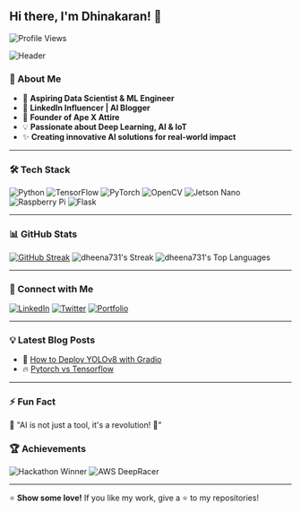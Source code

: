 ## Hi there, I'm Dhinakaran! 👋

![Profile Views](https://komarev.com/ghpvc/?username=Dhinakaran2004&color=brightgreen)

![Header](https://media.giphy.com/media/qgQUggAC3Pfv687qPC/giphy.gif)

### 🚀 About Me
- 🎯 **Aspiring Data Scientist & ML Engineer**  
- 📢 **LinkedIn Influencer | AI Blogger**  
- 👕 **Founder of Ape X Attire**  
- 💡 **Passionate about Deep Learning, AI & IoT**  
- ✨ **Creating innovative AI solutions for real-world impact**  

---

### 🛠️ Tech Stack
![Python](https://img.shields.io/badge/Python-3776AB?style=for-the-badge&logo=python&logoColor=white)
![TensorFlow](https://img.shields.io/badge/TensorFlow-FF6F00?style=for-the-badge&logo=tensorflow&logoColor=white)
![PyTorch](https://img.shields.io/badge/PyTorch-EE4C2C?style=for-the-badge&logo=pytorch&logoColor=white)
![OpenCV](https://img.shields.io/badge/OpenCV-5C3EE8?style=for-the-badge&logo=opencv&logoColor=white)
![Jetson Nano](https://img.shields.io/badge/Jetson_Nano-76B900?style=for-the-badge&logo=nvidia&logoColor=white)
![Raspberry Pi](https://img.shields.io/badge/RaspberryPi-A22846?style=for-the-badge&logo=raspberry-pi&logoColor=white)
![Flask](https://img.shields.io/badge/Flask-000000?style=for-the-badge&logo=flask&logoColor=white)

---
### 📊 GitHub Stats
[![GitHub Streak](https://github-readme-streak-stats.herokuapp.com?user=Dheena731)](https://git.io/streak-stats)
![dheena731's Streak](https://github-readme-streak-stats.herokuapp.com/?user=dheena731&theme=vue-dark&hide_border=true)
![dheena731's Top Languages](https://github-readme-stats.vercel.app/api/top-langs/?username=dheena731&theme=dark&show_icons=true&hide_border=false&layout=compact)

---

### 🔗 Connect with Me
[![LinkedIn](https://img.shields.io/badge/LinkedIn-0A66C2?style=for-the-badge&logo=linkedin&logoColor=white)](https://www.linkedin.com/in/dhinakaran-thangaraj-a2a05a230/)
[![Twitter](https://img.shields.io/badge/Twitter-1DA1F2?style=for-the-badge&logo=twitter&logoColor=white)](https://twitter.com/Dhinakaran2004)
[![Portfolio](https://img.shields.io/badge/Portfolio-FF4088?style=for-the-badge&logo=google-chrome&logoColor=white)](https://yourportfolio.com)

---

### 💡 Latest Blog Posts
<!-- BLOG-POST-LIST:START -->
- 🚀 [How to Deploy YOLOv8 with Gradio](#)
- 🔥 [Pytorch vs Tensorflow](https://www.linkedin.com/pulse/tensorflow-pytorch-dhinakaran-thangaraj-o0lmf/?trackingId=5U%2Fets%2BxLmQEXYTqGega1g%3D%3D)
<!-- BLOG-POST-LIST:END -->

---

### ⚡ Fun Fact
💭 "AI is not just a tool, it's a revolution! 🚀"

### 🏆 Achievements
![Hackathon Winner](https://img.shields.io/badge/Hackathon-Winner-orange?style=for-the-badge)
![AWS DeepRacer](https://img.shields.io/badge/AWS-DeepRacer-purple?style=for-the-badge)

---

⭐ **Show some love!** If you like my work, give a ⭐ to my repositories!


